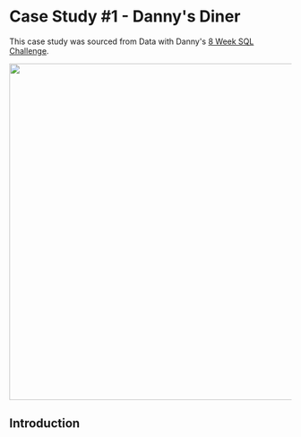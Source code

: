 # Case Study #1 - Danny's Diner
This case study was sourced from Data with Danny's [8 Week SQL Challenge](https://8weeksqlchallenge.com/case-study-1/).


<img src="https://8weeksqlchallenge.com/images/case-study-designs/1.png" width="600">

## Introduction
